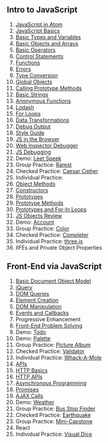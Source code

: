 
## Intro to JavaScript

1. [JavaScript in Atom](docs/atom-js.md)
1. [JavaScript Basics](docs/js-basics.md)
1. [Basic Types and Variables](docs/js-types-vars.md)
1. [Basic Objects and Arrays](docs/js-objects-arrays.md)
1. [Basic Operators](docs/js-operators.md)
1. [Control Statements](docs/js-branching.md)
1. [Functions](docs/js-functions.md)
1. [Errors](docs/js-errors.md)
1. [Type Conversion](docs/js-type-conversion.md)
1. [Global Objects](docs/js-objects-global.md)
1. [Calling Prototype Methods](docs/js-prototypes-methods-calling.md)
1. [Basic Strings](docs/js-strings.md)
1. [Anonymous Functions](docs/js-functions-anon.md)
1. [Lodash](docs/js-lodash.md)
1. [For Loops](docs/js-for-loops.md)
1. [Data Transformations](docs/problem-solving-data-transformations-js.md)
1. [Debug Output](docs/js-io-debug.md)
1. [Style Guide](docs/js-style.md)
1. [JS in the Browser](docs/js-browser.md)
1. [Web Inspector Debugger](docs/js-web-inspector-debugger.md)
1. [JS Debugging](docs/debugging-js.md)
1. Demo: [Leet Speek](demos/leet-speak.md)
1. Group Practice: [Rarest](practice/rarest.md)
1. Checked Practice: [Caesar Cipher](practice/caesar.md)
1. Individual Practice:
1. [Object Methods](docs/js-object-methods.md)
1. [Constructors](docs/js-constructors.md)
1. [Prototypes](docs/js-prototypes.md)
1. [Prototype Methods](docs/js-prototypes-methods.md)
1. [Prototypes and For-In Loops](docs/js-prototypes-for-loops.md)
1. [JS Objects Review](docs/js-objects-review.md)
1. Demo: [Account](demos/account.md)
1. Group Practice: [Color](practice/color.md)
1. Checked Practice: [Completer](practice/completer.md)
1. Individual Practice: [three.js](practice/threejs.md)
1. IIFEs and Private Object Properties

## Front-End via JavaScript

1. [Basic Document Object Model](docs/js-dom.md)
1. [jQuery](docs/js-jquery.md)
1. [DOM Queries](docs/js-dom-queries.md)
1. [Element Creation](docs/js-dom-creation.md)
1. [DOM Manipulation](docs/js-dom-manipulation.md)
1. [Events and Callbacks](docs/js-events-callbacks.md)
1. Progressive Enhancement
1. [Front-End Problem Solving](docs/problem-solving-front-end.md)
1. Demo: [Todo](demos/todo.md)
1. Demo: [Palette](demos/palette.md)
1. Group Practice: [Picture Album](practice/album.md)
1. Checked Practice: [Validator](practice/validator.md)
1. Individual Practice: [Whack-A-Mole](practice/whack-a-mole.md)
1. [APIs](docs/apis.md)
1. [HTTP Basics](docs/http-basics.md)
1. [HTTP APIs](docs/apis-http.md)
1. [Asynchronous Programming](docs/async.md)
1. [Promises](docs/js-promises.md)
1. [AJAX Calls](docs/ajax.md)
1. Demo: [Weather](demos/weather.md)
1. Group Practice: [Bus Stop Finder](practice/bus-stop-finder.md)
1. Checked Practice: [Earthquake](practice/earthquake.md)
1. Group Practice: [Mini-Capstone](practice/mini-capstone.md)
1. React
1. Individual Practice: [Visual Dice](practice/visual-dice.md)
